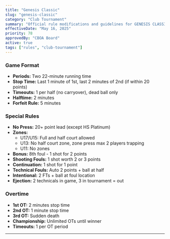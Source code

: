 ```yaml
---
title: "Genesis Classic"
slug: "genesis-classic"
category: "Club Tournament"
summary: "Official rule modifications and guidelines for GENESIS CLASSIC (Girls and Boys)"
effectiveDate: "May 16, 2025"
priority: 78
approvedBy: "CBOA Board"
active: true
tags: ["rules", "club-tournament"]
---
```



### Game Format
- **Periods:** Two 22-minute running time
- **Stop Time:** Last 1 minute of 1st, last 2 minutes of 2nd (if within 20 points)
- **Timeouts:** 1 per half (no carryover), dead ball only
- **Halftime:** 2 minutes
- **Forfeit Rule:** 5 minutes

### Special Rules
- **No Press:** 20+ point lead (except HS Platinum)
- **Zones:**
  - U17/U15: Full and half court allowed
  - U13: No half court zone, zone press max 2 players trapping
  - U11: No zones
- **Bonus:** 8th foul - 1 shot for 2 points
- **Shooting Fouls:** 1 shot worth 2 or 3 points
- **Continuation:** 1 shot for 1 point
- **Technical Fouls:** Auto 2 points + ball at half
- **Intentional:** 2 FTs + ball at foul location
- **Ejection:** 2 technicals in game, 3 in tournament = out

### Overtime
- **1st OT:** 2 minutes stop time
- **2nd OT:** 1 minute stop time
- **3rd OT:** Sudden death
- **Championship:** Unlimited OTs until winner
- **Timeouts:** 1 per OT period

---